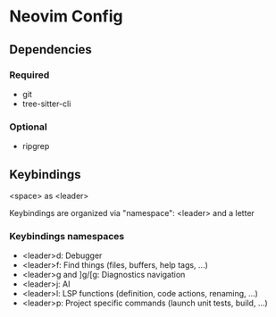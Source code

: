 # Neovim Config

## Dependencies
### Required
- git
- tree-sitter-cli
### Optional
- ripgrep

## Keybindings
\<space\> as \<leader\>

Keybindings are organized via "namespace": \<leader\> and a letter

### Keybindings namespaces
- \<leader\>d: Debugger
- \<leader\>f: Find things (files, buffers, help tags, ...)
- \<leader\>g and ]g/[g: Diagnostics navigation
- \<leader\>j: AI
- \<leader\>l: LSP functions (definition, code actions, renaming, ...)
- \<leader\>p: Project specific commands (launch unit tests, build, ...)
